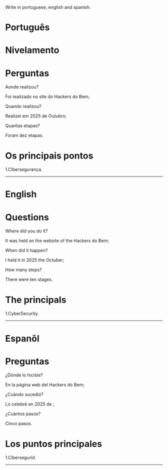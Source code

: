 Write in portuguese, english and spanish.

# Português

# Nivelamento

# Perguntas

Aonde realizou?

Foi realizado no site do Hackers do Bem;

Quando realizou?

Realizei em 2025 de Outubro;

Quantas etapas?

Foram dez etapas.

# Os principais pontos

1.Cibersegurança.


--------------------------------------------------------------------------------------------------------------------------------

# English 

# 


# Questions

Where did you do it?

It was held on the website of the Hackers do Bem;

When did it happen?

I held it in 2025 the Octuber;

How many steps?

There were ten stages.

# The principals

1.CyberSecurity.

--------------------------------------------------------------------------------------------------------------------------------


# Espanõl 

# 

# Preguntas

¿Dónde lo hiciste?

En la página web del Hackers do Bem;

¿Cuándo sucedió?

Lo celebré en 2025 de  ;

¿Cuántos pasos?

Cinco pasos.

# Los puntos principales

1.Cibersegurid.

--------------------------------------------------------------------------------------------------------------------------------

